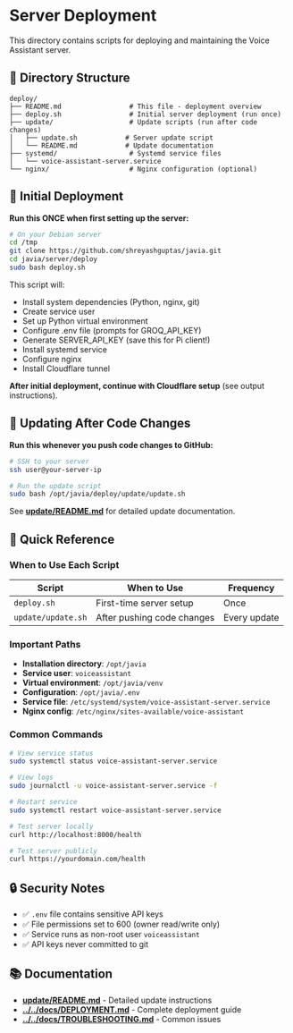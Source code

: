 # Server Deployment

This directory contains scripts for deploying and maintaining the Voice Assistant server.

## 📁 Directory Structure

```
deploy/
├── README.md                 # This file - deployment overview
├── deploy.sh                 # Initial server deployment (run once)
├── update/                   # Update scripts (run after code changes)
│   ├── update.sh            # Server update script
│   └── README.md            # Update documentation
├── systemd/                  # Systemd service files
│   └── voice-assistant-server.service
└── nginx/                    # Nginx configuration (optional)
```

## 🚀 Initial Deployment

**Run this ONCE when first setting up the server:**

```bash
# On your Debian server
cd /tmp
git clone https://github.com/shreyashguptas/javia.git
cd javia/server/deploy
sudo bash deploy.sh
```

This script will:
- Install system dependencies (Python, nginx, git)
- Create service user
- Set up Python virtual environment
- Configure .env file (prompts for GROQ_API_KEY)
- Generate SERVER_API_KEY (save this for Pi client!)
- Install systemd service
- Configure nginx
- Install Cloudflare tunnel

**After initial deployment, continue with Cloudflare setup** (see output instructions).

## 🔄 Updating After Code Changes

**Run this whenever you push code changes to GitHub:**

```bash
# SSH to your server
ssh user@your-server-ip

# Run the update script
sudo bash /opt/javia/deploy/update/update.sh
```

See **[update/README.md](update/README.md)** for detailed update documentation.

## 📝 Quick Reference

### When to Use Each Script

| Script | When to Use | Frequency |
|--------|-------------|-----------|
| `deploy.sh` | First-time server setup | Once |
| `update/update.sh` | After pushing code changes | Every update |

### Important Paths

- **Installation directory**: `/opt/javia`
- **Service user**: `voiceassistant`
- **Virtual environment**: `/opt/javia/venv`
- **Configuration**: `/opt/javia/.env`
- **Service file**: `/etc/systemd/system/voice-assistant-server.service`
- **Nginx config**: `/etc/nginx/sites-available/voice-assistant`

### Common Commands

```bash
# View service status
sudo systemctl status voice-assistant-server.service

# View logs
sudo journalctl -u voice-assistant-server.service -f

# Restart service
sudo systemctl restart voice-assistant-server.service

# Test server locally
curl http://localhost:8000/health

# Test server publicly
curl https://yourdomain.com/health
```

## 🔒 Security Notes

- ✅ `.env` file contains sensitive API keys
- ✅ File permissions set to 600 (owner read/write only)
- ✅ Service runs as non-root user `voiceassistant`
- ✅ API keys never committed to git

## 📚 Documentation

- **[update/README.md](update/README.md)** - Detailed update instructions
- **[../../docs/DEPLOYMENT.md](../../docs/DEPLOYMENT.md)** - Complete deployment guide
- **[../../docs/TROUBLESHOOTING.md](../../docs/TROUBLESHOOTING.md)** - Common issues

